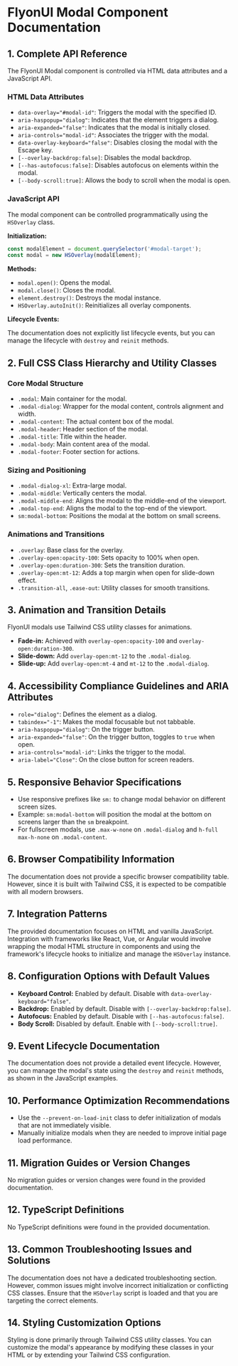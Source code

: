 # FlyonUI Modal Component Documentation

## 1. Complete API Reference

The FlyonUI Modal component is controlled via HTML data attributes and a JavaScript API.

### HTML Data Attributes

- `data-overlay="#modal-id"`: Triggers the modal with the specified ID.
- `aria-haspopup="dialog"`: Indicates that the element triggers a dialog.
- `aria-expanded="false"`: Indicates that the modal is initially closed.
- `aria-controls="modal-id"`: Associates the trigger with the modal.
- `data-overlay-keyboard="false"`: Disables closing the modal with the Escape key.
- `[--overlay-backdrop:false]`: Disables the modal backdrop.
- `[--has-autofocus:false]`: Disables autofocus on elements within the modal.
- `[--body-scroll:true]`: Allows the body to scroll when the modal is open.

### JavaScript API

The modal component can be controlled programmatically using the `HSOverlay` class.

**Initialization:**

```javascript
const modalElement = document.querySelector('#modal-target');
const modal = new HSOverlay(modalElement);
```

**Methods:**

- `modal.open()`: Opens the modal.
- `modal.close()`: Closes the modal.
- `element.destroy()`: Destroys the modal instance.
- `HSOverlay.autoInit()`: Reinitializes all overlay components.

**Lifecycle Events:**

The documentation does not explicitly list lifecycle events, but you can manage the lifecycle with `destroy` and `reinit` methods.

## 2. Full CSS Class Hierarchy and Utility Classes

### Core Modal Structure

- `.modal`: Main container for the modal.
- `.modal-dialog`: Wrapper for the modal content, controls alignment and width.
- `.modal-content`: The actual content box of the modal.
- `.modal-header`: Header section of the modal.
- `.modal-title`: Title within the header.
- `.modal-body`: Main content area of the modal.
- `.modal-footer`: Footer section for actions.

### Sizing and Positioning

- `.modal-dialog-xl`: Extra-large modal.
- `.modal-middle`: Vertically centers the modal.
- `.modal-middle-end`: Aligns the modal to the middle-end of the viewport.
- `.modal-top-end`: Aligns the modal to the top-end of the viewport.
- `sm:modal-bottom`: Positions the modal at the bottom on small screens.

### Animations and Transitions

- `.overlay`: Base class for the overlay.
- `.overlay-open:opacity-100`: Sets opacity to 100% when open.
- `.overlay-open:duration-300`: Sets the transition duration.
- `.overlay-open:mt-12`: Adds a top margin when open for slide-down effect.
- `.transition-all`, `.ease-out`: Utility classes for smooth transitions.

## 3. Animation and Transition Details

FlyonUI modals use Tailwind CSS utility classes for animations.

- **Fade-in:** Achieved with `overlay-open:opacity-100` and `overlay-open:duration-300`.
- **Slide-down:** Add `overlay-open:mt-12` to the `.modal-dialog`.
- **Slide-up:** Add `overlay-open:mt-4` and `mt-12` to the `.modal-dialog`.

## 4. Accessibility Compliance Guidelines and ARIA Attributes

- `role="dialog"`: Defines the element as a dialog.
- `tabindex="-1"`: Makes the modal focusable but not tabbable.
- `aria-haspopup="dialog"`: On the trigger button.
- `aria-expanded="false"`: On the trigger button, toggles to `true` when open.
- `aria-controls="modal-id"`: Links the trigger to the modal.
- `aria-label="Close"`: On the close button for screen readers.

## 5. Responsive Behavior Specifications

- Use responsive prefixes like `sm:` to change modal behavior on different screen sizes.
- Example: `sm:modal-bottom` will position the modal at the bottom on screens larger than the `sm` breakpoint.
- For fullscreen modals, use `.max-w-none` on `.modal-dialog` and `h-full max-h-none` on `.modal-content`.

## 6. Browser Compatibility Information

The documentation does not provide a specific browser compatibility table. However, since it is built with Tailwind CSS, it is expected to be compatible with all modern browsers.

## 7. Integration Patterns

The provided documentation focuses on HTML and vanilla JavaScript. Integration with frameworks like React, Vue, or Angular would involve wrapping the modal HTML structure in components and using the framework's lifecycle hooks to initialize and manage the `HSOverlay` instance.

## 8. Configuration Options with Default Values

- **Keyboard Control:** Enabled by default. Disable with `data-overlay-keyboard="false"`.
- **Backdrop:** Enabled by default. Disable with `[--overlay-backdrop:false]`.
- **Autofocus:** Enabled by default. Disable with `[--has-autofocus:false]`.
- **Body Scroll:** Disabled by default. Enable with `[--body-scroll:true]`.

## 9. Event Lifecycle Documentation

The documentation does not provide a detailed event lifecycle. However, you can manage the modal's state using the `destroy` and `reinit` methods, as shown in the JavaScript examples.

## 10. Performance Optimization Recommendations

- Use the `--prevent-on-load-init` class to defer initialization of modals that are not immediately visible.
- Manually initialize modals when they are needed to improve initial page load performance.

## 11. Migration Guides or Version Changes

No migration guides or version changes were found in the provided documentation.

## 12. TypeScript Definitions

No TypeScript definitions were found in the provided documentation.

## 13. Common Troubleshooting Issues and Solutions

The documentation does not have a dedicated troubleshooting section. However, common issues might involve incorrect initialization or conflicting CSS classes. Ensure that the `HSOverlay` script is loaded and that you are targeting the correct elements.

## 14. Styling Customization Options

Styling is done primarily through Tailwind CSS utility classes. You can customize the modal's appearance by modifying these classes in your HTML or by extending your Tailwind CSS configuration.